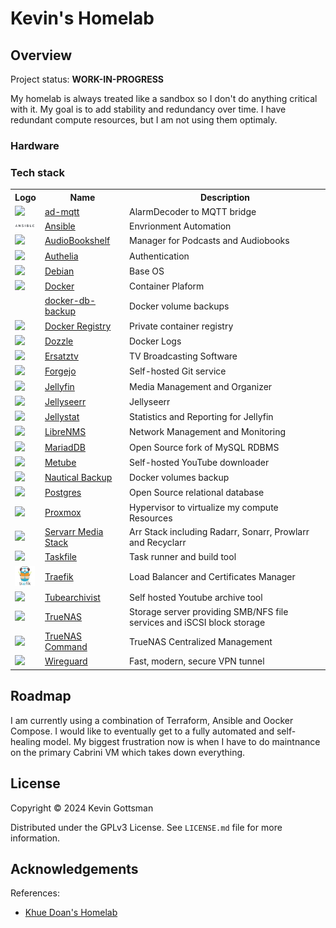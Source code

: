 # Kevin's Homelab

## Overview

Project status: **WORK-IN-PROGRESS**

My homelab is always treated like a sandbox so I don't do anything critical with it. My goal is to add stability and redundancy over time. I have redundant compute resources, but I am not using them optimaly.

### Hardware

### Tech stack

<table>
    <tr>
        <th>Logo</th>
        <th>Name</th>
        <th>Description</th>
    </tr>
    <tr>
        <td><img width="32" src="https://brands.home-assistant.io/_/alarmdecoder/logo@2x.png"></td>
        <td><a href="https://github.com/rgriffogoes/ad-mqtt">ad-mqtt</a></td>
        <td>AlarmDecoder to MQTT bridge</td>
    </tr>
    <tr>
        <td><img width="32" src="https://github.com/ansible/logos/blob/main/community-logo/Ansible-Community-Logo-RGB-Black.png"></td>
        <td><a href="https://www.ansible.com">Ansible</a></td>
        <td>Envrionment Automation</td>
    </tr>
    <tr>
        <td><img width="32" src="https://www.audiobookshelf.org/Logo.png"></td>
        <td><a href="https://www.audiobookshelf.org/">AudioBookshelf</a></td>
        <td>Manager for Podcasts and Audiobooks</td>
    </tr>
    <tr>
        <td><img width="32" src="https://www.authelia.com/images/branding/logo.png"></td>
        <td><a href="https://www.authelia.com/">Authelia</a></td>
        <td>Authentication</td>
    </tr>
    <tr>
        <td><img width="32" src="https://cdn0.iconfinder.com/data/icons/flat-round-system/512/debian-1024.png"></td>
        <td><a href="https://www.debian.org">Debian</a></td>
        <td>Base OS</td>
    </tr>
    <tr>
        <td><img width="32" src="https://www.docker.com/wp-content/uploads/2022/03/Moby-logo.png"></td>
        <td><a href="https://www.docker.com">Docker</a></td>
        <td>Container Plaform</td>
    </tr>
    <tr>
        <td><img width="32" src=""></td>
        <td><a href="https://www.docker.com">docker-db-backup</a></td>
        <td>Docker volume backups</td>
    </tr>
    <tr>
        <td><img width="32" src="https://djeqr6to3dedg.cloudfront.net/repo-logos/library/registry/live/logo.png"></td>
        <td><a href="https://hub.docker.com/_/registry">Docker Registry</a></td>
        <td>Private container registry</td>
    </tr>
    <tr>
        <td><img width="32" src="https://docs.theme-park.dev/site_assets/dozzle/logo.png"></td>
        <td><a href="https://dozzle.dev">Dozzle</a></td>
        <td>Docker Logs</td>
    </tr>
    <tr>
        <td><img width="32" src="https://www.myqnap.org/wp-content/uploads/ersatztv-logo.png"></td>
        <td><a href="https://ersatztv.org">Ersatztv</a></td>
        <td>TV Broadcasting Software</td>
    </tr>
    <tr>
        <td><img width="32" src="https://seeklogo.com/images/F/forgejo-logo-34620A5CD1-seeklogo.com.png"></td>
        <td><a href="https://forgejo.com">Forgejo</a></td>
        <td>Self-hosted Git service</td>
    </tr>
    <tr>
        <td><img width="32" src="https://htpc.tech/assets/tools/jellyfin.png"></td>
        <td><a href="https://jellyfin.org">Jellyfin</a></td>
        <td>Media Management and Organizer</td>
    </tr>
    <tr>
        <td><img width="32" src="https://static-00.iconduck.com/assets.00/jellyseerr-icon-2048x1968-ox8q7e49.png"></td>
        <td><a href="https://github.com/Fallenbagel/jellyseerr/">Jellyseerr</a></td>
        <td>Jellyseerr</td>
    </tr>
    <tr>
        <td><img width="32" src="https://user-images.githubusercontent.com/117847731/241230116-55e1fc46-f928-4ea4-a039-fe1b171671ec.png"></td>
        <td><a href="https://github.com/CyferShepard/Jellystat">Jellystat</a></td>
        <td>Statistics and Reporting for Jellyfin</td>
    </tr>
    <tr>
        <td><img width="32" src="https://alertops.com/wp-content/uploads/2021/05/LibreLMS.png"></td>
        <td><a href="https://www.librenms.org">LibreNMS</a></td>
        <td>Network Management and Monitoring</td>
    </tr>
    <tr>
        <td><img width="32" src="https://mariadb.com/wp-content/uploads/2019/11/mariadb-logo-vert_blue-transparent.png"></td>
        <td><a href="https://www.mariadb.com">MariadDB</a></td>
        <td>Open Source fork of MySQL RDBMS</td>
    </tr>
    <tr>
        <td><img width="32" src="https://1000logos.net/wp-content/uploads/2017/05/New-YouTube-logo.jpg"></td>
        <td><a href="https://github.com/alexta69/metube">Metube</a></td>
        <td>Self-hosted YouTube downloader</td>
    </tr>
    <tr>
        <td><img width="32" src="https://minituff.github.io/nautical-backup/media/Logo-transparent.png"></td>
        <td><a href="https://minituff.github.io/nautical-backup/">Nautical Backup</a></td>
        <td>Docker volumes backup</td>
    </tr>
    <tr>
        <td><img width="32" src="https://brandlogos.net/wp-content/uploads/2021/11/postgresql-logo.png"></td>
        <td><a href="https://www.postgresql.org">Postgres</a></td>
        <td>Open Source relational database</td>
    </tr>
    <tr>
        <td><img width="32" src="https://static-00.iconduck.com/assets.00/proxmox-icon-2048x2048-i8gl93w2.png"></td>
        <td><a href="https://www.proxmox.com">Proxmox</a></td>
        <td>Hypervisor to virtualize my compute Resources</td>
    </tr>
    <tr>
        <td><img width="32" src="https://avatars.githubusercontent.com/u/57051827?s=200&v=4"></td>
        <td><a href="https://wiki.servarr.com/">Servarr Media Stack</a></td>
        <td>Arr Stack including Radarr, Sonarr, Prowlarr and Recyclarr</td>
    </tr>
    <tr>
        <td><img width="32" src="https://taskfile.dev/img/logo.svg"></td>
        <td><a href="https://taskfile.dev/">Taskfile</a></td>
        <td>Task runner and build tool</td>
    </tr>
    <tr>
        <td><img width="32" src="https://raw.githubusercontent.com/docker-library/docs/a6cc2c5f4bc6658168f2a0abbb0307acaefff80e/traefik/logo.png"></td>
        <td><a href="https://traefik.io">Traefik</a></td>
        <td>Load Balancer and Certificates Manager</td>
    </tr>
    <tr>
        <td><img width="32" src="https://nicolas.friart.be/images/tubearchivist_icon.png"></td>
        <td><a href="https://www.tubearchivist.com/">Tubearchivist</a></td>
        <td>Self hosted Youtube archive tool</td>
    </tr>
    <tr>
        <td><img width="32" src="https://media.trustradius.com/product-logos/c7/wm/ER9NLN505X4W-180x180.PNG"></td>
        <td><a href="https://www.truenas.com">TrueNAS</a></td>
        <td>Storage server providing SMB/NFS file services and iSCSI block storage</td>
    </tr>
    <tr>
        <td><img width="32" src="https://www.ixsystems.com/wp-content/uploads/2020/07/TC-1-3-Thumbnail.png"></td>
        <td><a href="https://www.truenas.com">TrueNAS Command</a></td>
        <td>TrueNAS Centralized Management</td>
    </tr>
    <tr>
        <td><img width="32" src="https://avatars.githubusercontent.com/u/13991055?s=200&v=4"></td>
        <td><a href="https://www.wireguard.com">Wireguard</a></td>
        <td>Fast, modern, secure VPN tunnel</td>
    </tr>
</table>

## Roadmap

I am currently using a combination of Terraform, Ansible and Oocker Compose. I would like to eventually get to a fully automated and self-healing model. My biggest frustration now is when I have to do maintnance on the primary Cabrini VM which takes down everything.

## License

Copyright &copy; 2024 Kevin Gottsman

Distributed under the GPLv3 License.
See  `LICENSE.md` file for more information.

## Acknowledgements

References:

- [Khue Doan's Homelab](https://github.com/khuedoan/homelab)